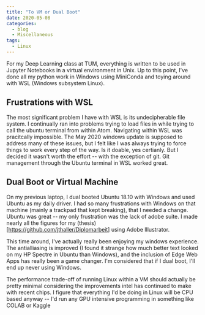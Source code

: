 ```yaml
---
title: "To VM or Dual Boot"
date: 2020-05-08
categories:
  - blog
  - Miscellaneous
tags:
  - Linux
---
```


For my Deep Learning class at TUM, everything is written to be used in Jupyter Notebooks in a virtual environment in Unix. Up to this point, I've done all my python work in Windows using MiniConda and toying around with WSL (Windows subsystem Linux). 

## Frustrations with WSL
The most significant problem I have with WSL is its undecipherable file system. I continually ran into problems trying to load files in while trying to call the ubuntu terminal from within Atom. Navigating within WSL was pracitcally impossible. The May 2020 windows update is supposed to address many of these issues, but I felt like I was always trying to force things to work every step of the way. Is it doable, yes certianly. But I decided it wasn't worth the effort -- with the exception of git. Git management through the Ubuntu terminal in WSL worked great.

## Dual Boot or Virtual Machine
On my previous laptop, I dual booted Ubuntu 18.10 with Windows and used Ubuntu as my daily driver. I had so many frustrations with Windows on that machine (mainly a trackpad that kept breaking), that I needed a change. Ubuntu was great -- my only frustration was the lack of adobe suite. I made nearly all the figures for my (thesis)[https://github.com/jthaller/Diplomarbeit] using Adobe Illustrator.

This time around, I've actually really been enjoying my windows experience. The antialliasing is improved (I found it strange how much better text looked on my HP Spectre in Ubuntu than Windows), and the inclusion of Edge Web Apps has really been a game changer. I'm considered that if I dual boot, I'll end up never using Windows.

The performance trade-off of running Linux within a VM should actually be pretty minimal considering the improvements intel has continued to make with recent chips. I figure that everything I'd be doing in Linux will be CPU based anyway -- I'd run any GPU intensive programming in something like COLAB or Kaggle

